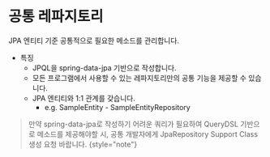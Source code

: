 # 공통 레파지토리

JPA 엔티티 기준 공통적으로 필요한 메소드를 관리합니다.

- 특징
    - JPQL을 spring-data-jpa 기반으로 작성합니다.
    - 모든 프로그램에서 사용할 수 있는 레파지토리만의 공통 기능을 제공할 수 있습니다.
    - JPA 엔티티와 1:1 관계를 갖습니다.
        - e.g. SampleEntity - SampleEntityRepository

> 만약 spring-data-jpa로 작성하기 어려운 쿼리가 필요하여 QueryDSL 기반으로 메소드를 제공해야할 시, 공통 개발자에게 JpaRepository Support Class 생성 요청 바랍니다.
{style="note"}